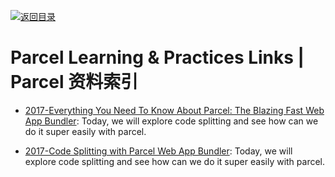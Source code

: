 [![返回目录](https://user-images.githubusercontent.com/5803001/38079637-ff0abcf0-3371-11e8-9b76-ad651620afc7.jpg)](https://github.com/wxyyxc1992/Awesome-Links)

# Parcel Learning & Practices Links | Parcel 资料索引

* [2017-Everything You Need To Know About Parcel: The Blazing Fast Web App Bundler](https://parg.co/U4D): Today, we will explore code splitting and see how can we do it super easily with parcel.

* [2017-Code Splitting with Parcel Web App Bundler](https://hackernoon.com/code-splitting-with-parcel-web-app-bundler-fe06cc3a20da): Today, we will explore code splitting and see how can we do it super easily with parcel.
